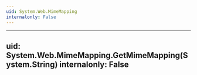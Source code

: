 ```yaml
---
uid: System.Web.MimeMapping
internalonly: False
---
```


---
uid: System.Web.MimeMapping.GetMimeMapping(System.String)
internalonly: False
---
